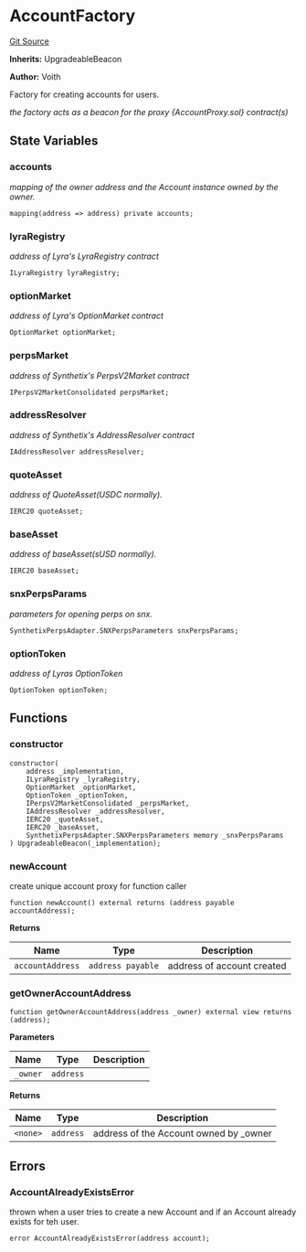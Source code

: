 # AccountFactory
[Git Source](https://github.com/voith/lyra-hedge-call/blob/cca9b2818d585390a65c6eb856ad369c2b512f4f/contracts/AccountFactory.sol)

**Inherits:**
UpgradeableBeacon

**Author:**
Voith

Factory for creating accounts for users.

*the factory acts as a beacon for the proxy {AccountProxy.sol} contract(s)*


## State Variables
### accounts
*mapping of the owner address and the Account instance owned by the owner.*


```solidity
mapping(address => address) private accounts;
```


### lyraRegistry
*address of Lyra's LyraRegistry contract*


```solidity
ILyraRegistry lyraRegistry;
```


### optionMarket
*address of Lyra's OptionMarket contract*


```solidity
OptionMarket optionMarket;
```


### perpsMarket
*address of Synthetix's PerpsV2Market contract*


```solidity
IPerpsV2MarketConsolidated perpsMarket;
```


### addressResolver
*address of Synthetix's AddressResolver contract*


```solidity
IAddressResolver addressResolver;
```


### quoteAsset
*address of QuoteAsset(USDC normally).*


```solidity
IERC20 quoteAsset;
```


### baseAsset
*address of baseAsset(sUSD normally).*


```solidity
IERC20 baseAsset;
```


### snxPerpsParams
*parameters for opening perps on snx.*


```solidity
SynthetixPerpsAdapter.SNXPerpsParameters snxPerpsParams;
```


### optionToken
*address of Lyras OptionToken*


```solidity
OptionToken optionToken;
```


## Functions
### constructor


```solidity
constructor(
    address _implementation,
    ILyraRegistry _lyraRegistry,
    OptionMarket _optionMarket,
    OptionToken _optionToken,
    IPerpsV2MarketConsolidated _perpsMarket,
    IAddressResolver _addressResolver,
    IERC20 _quoteAsset,
    IERC20 _baseAsset,
    SynthetixPerpsAdapter.SNXPerpsParameters memory _snxPerpsParams
) UpgradeableBeacon(_implementation);
```

### newAccount

create unique account proxy for function caller


```solidity
function newAccount() external returns (address payable accountAddress);
```
**Returns**

|Name|Type|Description|
|----|----|-----------|
|`accountAddress`|`address payable`|address of account created|


### getOwnerAccountAddress


```solidity
function getOwnerAccountAddress(address _owner) external view returns (address);
```
**Parameters**

|Name|Type|Description|
|----|----|-----------|
|`_owner`|`address`||

**Returns**

|Name|Type|Description|
|----|----|-----------|
|`<none>`|`address`|address of the Account owned by _owner|


## Errors
### AccountAlreadyExistsError
thrown when a user tries to create a new Account and if an Account already exists for teh user.


```solidity
error AccountAlreadyExistsError(address account);
```

